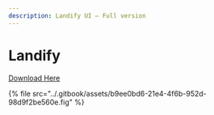 ```yaml
---
description: Landify UI – Full version
---
```


# Landify

[Download Here](https://app.lemonsqueezy.com/my-orders/86a12e63-82f6-40d4-bc49-a7ca78f8703b?signature=4a39887d9cb277ca60c683a5ddfd2a2d94d2d08872b963a2bef042d30e443832)

{% file src="../.gitbook/assets/b9ee0bd6-21e4-4f6b-952d-98d9f2be560e.fig" %}

